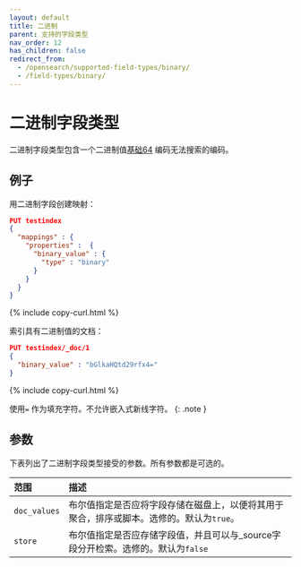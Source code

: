 ```yaml
---
layout: default
title: 二进制
parent: 支持的字段类型
nav_order: 12
has_children: false
redirect_from:
  - /opensearch/supported-field-types/binary/
  - /field-types/binary/
---
```


# 二进制字段类型

二进制字段类型包含一个二进制值[基础64](https://en.wikipedia.org/wiki/Base64) 编码无法搜索的编码。

## 例子

用二进制字段创建映射：

```json
PUT testindex 
{
  "mappings" : {
    "properties" :  {
      "binary_value" : {
        "type" : "binary"
      }
    }
  }
}
```
{% include copy-curl.html %}

索引具有二进制值的文档：

```json
PUT testindex/_doc/1 
{
  "binary_value" : "bGlkaHQtd29rfx4="
}
```
{% include copy-curl.html %}

使用`=` 作为填充字符。不允许嵌入式新线字符。
{: .note }

## 参数

下表列出了二进制字段类型接受的参数。所有参数都是可选的。

范围| 描述
:--- | :--- 
`doc_values` | 布尔值指定是否应将字段存储在磁盘上，以便将其用于聚合，排序或脚本。选修的。默认为`true`。
`store` | 布尔值指定是否应存储字段值，并且可以与_source字段分开检索。选修的。默认为`false`

